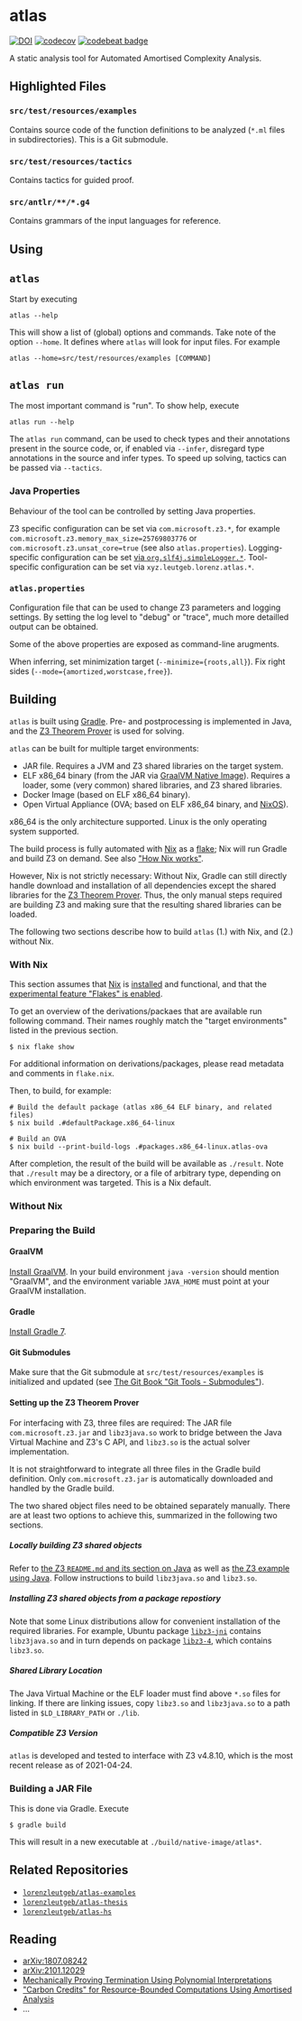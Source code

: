 # atlas

[![DOI](https://zenodo.org/badge/156873559.svg)](https://zenodo.org/badge/latestdoi/156873559)
[![codecov](https://codecov.io/gh/lorenzleutgeb/atlas/branch/main/graph/badge.svg?token=cXfOoGOXV2)](https://codecov.io/gh/lorenzleutgeb/atlas)
[![codebeat badge](https://codebeat.co/badges/64e5fc79-f2b7-4a49-ac3e-bf19395d1b07)](https://codebeat.co/projects/github-com-lorenzleutgeb-atlas-main)

A static analysis tool for Automated Amortised Complexity Analysis.

## Highlighted Files

### `src/test/resources/examples`

Contains source code of the function definitions to be analyzed
(`*.ml` files in subdirectories). This is a Git submodule. 

### `src/test/resources/tactics`

Contains tactics for guided proof.

### `src/antlr/**/*.g4`

Contains grammars of the input languages for reference.

## Using

## `atlas`

Start by executing

    atlas --help

This will show a list of (global) options and commands. Take note of the option
`--home`. It defines where `atlas` will look for input files. For example

    atlas --home=src/test/resources/examples [COMMAND]

## `atlas run`

The most important command is "run". To show help, execute

    atlas run --help

The `atlas run` command, can be used to check types and their annotations
present in the source code, or, if enabled via `--infer`, disregard type
annotations in the source and infer types.
To speed up solving, tactics can be passed via `--tactics`.

### Java Properties

Behaviour of the tool can be controlled by setting Java properties.

Z3 specific configuration can be set via `com.microsoft.z3.*`,
for example `com.microsoft.z3.memory_max_size=25769803776` or
`com.microsoft.z3.unsat_core=true` (see also `atlas.properties`).
Logging-specific configuration can be set [via `org.slf4j.simpleLogger.*`][simplelogger].
Tool-specific configuration can be set via `xyz.leutgeb.lorenz.atlas.*`.

### `atlas.properties`

Configuration file that can be used to change Z3 parameters and
logging settings. By setting the log level to "debug" or "trace",
much more detailled output can be obtained.

Some of the above properties are exposed as command-line arugments.

When inferring, set minimization target (`--minimize={roots,all}`).
Fix right sides (`--mode={amortized,worstcase,free}`).

## Building

`atlas` is built using [Gradle][gradle]. Pre- and postprocessing is implemented in
Java, and the [Z3 Theorem Prover][z3] is used for solving.

`atlas` can be built for multiple target environments:

 - JAR file. Requires a JVM and Z3 shared libraries on the target system.
 - ELF x86_64 binary (from the JAR via [GraalVM Native Image][graalvm-native-image]).
   Requires a loader, some (very common) shared libraries, and Z3 shared libraries.
 - Docker Image (based on ELF x86_64 binary).
 - Open Virtual Appliance (OVA; based on ELF x86_64 binary, and [NixOS][nixos]).

x86_64 is the only architecture supported. Linux is the only operating system supported.

The build process is fully automated with [Nix][nix] as a [flake][nix-flakes];
Nix will run Gradle and build Z3 on demand. See also ["How Nix works"][nix-how].

However, Nix is not strictly necessary: Without Nix, Gradle can still directly
handle download and installation of all dependencies except the shared libraries
for the [Z3 Theorem Prover][z3].
Thus, the only manual steps required are building Z3 and making sure that the
resulting shared libraries can be loaded.

The following two sections describe how to build `atlas` (1.) with Nix, and
(2.) without Nix.

### With Nix

This section assumes that [Nix][nix] is [installed][nix-install] and functional,
and that the [experimental feature "Flakes" is enabled][nix-flakes-enable].

To get an overview of the derivations/packaes that are available run following
command. Their names roughly match the "target environments" listed in the
previous section.

```
$ nix flake show
```

For additional information on derivations/packages, please
read metadata and comments in `flake.nix`.

Then, to build, for example:

```
# Build the default package (atlas x86_64 ELF binary, and related files)
$ nix build .#defaultPackage.x86_64-linux

# Build an OVA
$ nix build --print-build-logs .#packages.x86_64-linux.atlas-ova
```

After completion, the result of the build will be available as `./result`.
Note that `./result` may be a directory, or a file of arbitrary type, depending
on which environment was targeted. This is a Nix default.

### Without Nix

### Preparing the Build

#### GraalVM

[Install GraalVM][graalvm-install]. In your build environment `java -version`
should mention "GraalVM", and the environment variable `JAVA_HOME` must point at
your GraalVM installation.

#### Gradle

[Install Gradle 7][gradle-install].

#### Git Submodules

Make sure that the Git submodule at
`src/test/resources/examples` is initialized and updated
(see [The Git Book "Git Tools - Submodules"][git-submodules]).

#### Setting up the Z3 Theorem Prover

For interfacing with Z3, three files are required: The JAR file
`com.microsoft.z3.jar` and `libz3java.so` work to bridge between the
Java Virtual Machine and Z3's C API, and `libz3.so` is the actual solver
implementation.

It is not straightforward to integrate all three files in the Gradle build
definition. Only `com.microsoft.z3.jar` is automatically downloaded and handled
by the Gradle build.

The two shared object files need to be obtained separately manually. There are
at least two options to achieve this, summarized in the following
two sections.

##### Locally building Z3 shared objects

Refer to [the Z3 `README.md` and its section on Java][z3-readme-java]
as well as [the Z3 example using Java][z3-example-java-readme].
Follow instructions to build `libz3java.so` and `libz3.so`.

##### Installing Z3 shared objects from a package repostiory

Note that some Linux distributions allow for convenient installation of the
required libraries. For example, Ubuntu package [`libz3-jni`][apt-libz3-jni]
contains `libz3java.so` and in turn depends on package [`libz3-4`][apt-libz3],
which contains `libz3.so`.

##### Shared Library Location

The Java Virtual Machine or the ELF loader must find above `*.so` files for
linking. If there are linking issues, copy `libz3.so` and `libz3java.so` to
a path listed in `$LD_LIBRARY_PATH` or `./lib`.

##### Compatible Z3 Version

`atlas` is developed and tested to interface with Z3 v4.8.10, which is the most
recent release as of 2021-04-24.

### Building a JAR File

This is done via Gradle. Execute

```console
$ gradle build
```

This will result in a new executable at `./build/native-image/atlas*`.

## Related Repositories

 - [`lorenzleutgeb/atlas-examples`](https://github.com/lorenzleutgeb/atlas-examples)
 - [`lorenzleutgeb/atlas-thesis`](https://github.com/lorenzleutgeb/atlas-thesis)
 - [`lorenzleutgeb/atlas-hs`](https://github.com/lorenzleutgeb/atlas-hs)

## Reading

 - [arXiv:1807.08242][arxiv-1]
 - [arXiv:2101.12029][arxiv-2]
 - [Mechanically Proving Termination Using Polynomial Interpretations](https://doi.org/10.1007/s10817-005-9022-x)
 - ["Carbon Credits" for Resource-Bounded Computations Using Amortised Analysis](https://doi.org/10.1007/978-3-642-05089-3_23)
 - ...

[apt-libz3]: https://packages.ubuntu.com/hirsute/libz3-4
[apt-libz3-jni]: https://packages.ubuntu.com/hirsute/libz3-jni
[arxiv-1]: https://arxiv.org/abs/1807.08242
[arxiv-2]: https://arxiv.org/abs/2101.12029
[git-submodules]: https://git-scm.com/book/en/v2/Git-Tools-Submodules
[graalvm-install]: https://www.graalvm.org/docs/getting-started/
[graalvm-native-image]: https://www.graalvm.org/reference-manual/native-image/
[gradle]: https://gradle.org/
[gradle-install]: https://gradle.org/install/
[nixos]: https://nixos.org/
[nix]: https://nixos.org/nix
[nix-flakes]: https://nixos.wiki/wiki/Flakes
[nix-flakes-enable]: https://nixos.wiki/wiki/Flakes#Installing_flakes
[nix-how]: https://nixos.org/guides/how-nix-works.html
[nix-install]: https://nixos.org/guides/install-nix.html
[simplelogger]: http://www.slf4j.org/api/org/slf4j/impl/SimpleLogger.html
[z3]: https://github.com/Z3Prover/z3
[z3-example-java-readme]: https://github.com/Z3Prover/z3/blob/z3-4.8.10/examples/java/README
[z3-readme-java]: https://github.com/Z3Prover/z3/blob/z3-4.8.10/README.md#java
[z3-releases]: https://github.com/Z3Prover/z3/releases
